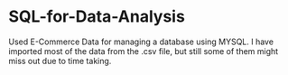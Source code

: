 # SQL-for-Data-Analysis

Used E-Commerce Data for managing a database using MYSQL. 
I have imported most of the data from the .csv file, but still some of them might miss out due to time taking.
